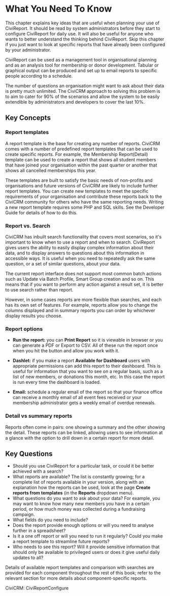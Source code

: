 What You Need To Know
=====================

This chapter explains key ideas that are useful when planning your use
of CiviReport. It should be read by system administrators before they
start to configure CiviReport for daily use. It will also be useful for
anyone who wants to better understand the thinking behind CiviReport.
Skip this chapter if you just want to look at specific reports that have
already been configured by your administrator.

CiviReport can be used as a management tool in organisational planning
and as an analysis tool for membership or donor development. Tabular or
graphical output can be produced and set up to email reports to specific
people according to a schedule. 

The number of questions an organisation might want to ask about their
data is pretty much unlimited. The CiviCRM approach to solving this
problem is to aim to cater for 90% of the scenarios and allow the system
to be easily extendible by administrators and developers to cover the
last 10%. 

Key Concepts
------------

### Report templates

A report template is the base for creating any number of reports.
CiviCRM comes with a number of predefined report templates that can be
used to create specific reports. For example, the Membership
Report(Detail) template can be used to create a report that shows all
student members that have joined your organisation within the past
quarter or another that shows all cancelled memberships this year.

These templates are built to satisfy the basic needs of non-profits and
organisations and future versions of CiviCRM are likely to include
further report templates. You can create new templates to meet the
specific requirements of your organisation and contribute these reports
back to the CiviCRM community for others who have the same reporting
needs. Writing a new report template requires some PHP and SQL skills.
See the Developer Guide for details of how to do this.  

### Report vs. Search

CiviCRM has inbuilt search functionality that covers most scenarios, so
it's important to know when to use a report and when to
search. CiviReport gives users the ability to easily display complex
information about their data, and to display answers to questions about
this information in accessible ways. It is useful when you need to
repeatedly ask the same question, or a set of similar questions, about
your data. 

The current report interface does not support most common batch actions
such as Update via Batch Profile, Smart Group creation and so on. This
means that if you want to perform any action against a result set, it is
better to use search rather than report. 

However, in some cases reports are more flexible than searches, and each
has its own set of features. For example, reports allow you to change
the columns displayed and in summary reports you can order by whichever
display results you choose.

### Report options

-   **Run the report:** you can **Print Report** so it is viewable in
    browser or you can generate a PDF or Export to CSV. All of these run
    the report once when you hit the button and allow you work with it.

-   **Dashlet:** if you make a report **Available for Dashboard** users
    with appropriate permissions can add this report to their dashboard.
    This is useful for information that you want to see on a regular
    basis, such as a list of new members, or donations this month, etc.
    In this case the report is run every time the dashboard is loaded.
-   **Email:** schedule a regular email of the report so that your
    finance office can receive a monthly email of all event fees
    received or your membership administrator gets a weekly email of
    overdue renewals.

### Detail vs summary reports

Reports often come in pairs: one showing a summary and the other showing
the detail. These reports can be linked, allowing users to see
information at a glance with the option to drill down in a certain
report for more detail.

Key Questions
-------------

-   Should you use CiviReport for a particular task, or could it be
    better achieved with a search?
-   What reports are available? The list is constantly growing; for a
    complete list of reports available in your version, along with an
    explanation how the reports can be used, look at the page **Create
    reports from templates** (in the **Reports** dropdown menu).
-   What questions do you want to ask about your data? For example, you
    may want to know how many new members you have in a certain period,
    or how much money was collected during a fundraising campaign.
-   What fields do you need to include?
-   Does the report provide enough options or will you need to analyse
    further in a spreadsheet?
-   Is it a one off report or will you need to run it regularly? Could
    you make a report template to streamline future reports?
-   Who needs to see this report? Will it provide sensitive information
    that should only be available to privileged users or does it give
    useful daily updates to all?

Details of available report templates and comparison with searches are
provided for each component throughout the rest of this book; refer to
the relevant section for more details about component-specific reports.

CiviCRM: CiviReportConfigure
